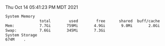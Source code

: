Thu Oct 14 05:41:23 PM MDT 2021
```bash
System Memory
               total        used        free      shared  buff/cache   available
Mem:           7.7Gi       759Mi       4.9Gi       9.0Mi       2.0Gi       6.6Gi
Swap:          7.6Gi       345Mi       7.3Gi
System Storage
674M	.
```
```bash
